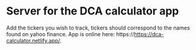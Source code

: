 # Server for the DCA calculator app

Add the tickers you wish to track, tickers should correspond to the names found on yahoo finance. App is online here: https://https://dca-calculator.netlify.app/.
